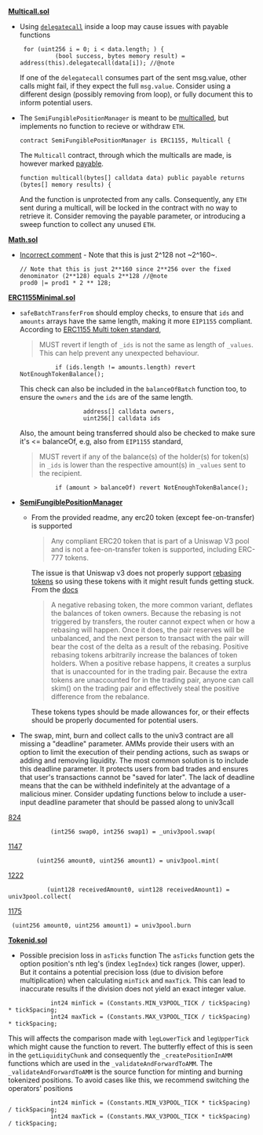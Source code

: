 **[Multicall.sol](https://github.com/code-423n4/2023-11-panoptic/blob/main/contracts/multicall/Multicall.sol)**

- Using [`delegatecall`](https://github.com/code-423n4/2023-11-panoptic/blob/f75d07c345fd795f907385868c39bafcd6a56624/contracts/multicall/Multicall.sol#L14C8-L15C87) inside a loop may cause issues with payable functions
    ```
     for (uint256 i = 0; i < data.length; ) {
              (bool success, bytes memory result) = address(this).delegatecall(data[i]); //@note
    ```
  If one of the `delegatecall` consumes part of the sent msg.value, other calls might fail, if they expect the full `msg.value`. Consider using a different design (possibly removing from loop), or fully document this to inform potential users.

- The `SemiFungiblePositionManager` is meant to be [multicalled](https://github.com/code-423n4/2023-11-panoptic/blob/f75d07c345fd795f907385868c39bafcd6a56624/contracts/SemiFungiblePositionManager.sol#L72C1-L72C61), but implements no function to recieve or withdraw `ETH`.
    ```
    contract SemiFungiblePositionManager is ERC1155, Multicall {
    ```
    The `Multicall` contract, through which the multicalls are made, is however marked [payable](https://github.com/code-423n4/2023-11-panoptic/blob/f75d07c345fd795f907385868c39bafcd6a56624/contracts/multicall/Multicall.sol#L12C1-L12C96).
    ```
    function multicall(bytes[] calldata data) public payable returns (bytes[] memory results) {
    ```
    And the function is unprotected from any calls. Consequently, any `ETH` sent during a multicall, will be locked in the contract with no way to retrieve it. Consider removing the payable parameter, or introducing a sweep function to collect any unused `ETH`.
    

**[Math.sol](https://github.com/code-423n4/2023-11-panoptic/blob/main/contracts/libraries/Math.sol)**

- [Incorrect comment](https://github.com/code-423n4/2023-11-panoptic/blob/f75d07c345fd795f907385868c39bafcd6a56624/contracts/libraries/Math.sol#L461C1-L463C1) - Note that this is just 2^128 not ~2^160~.

    ```
    // Note that this is just 2**160 since 2**256 over the fixed denominator (2**128) equals 2**128 //@note 
    prod0 |= prod1 * 2 ** 128;
    ```
  
**[ERC1155Minimal.sol](https://github.com/code-423n4/2023-11-panoptic/blob/main/contracts/tokens/ERC1155Minimal.sol)**

-  `safeBatchTransferFrom` should employ checks, to ensure that `ids` and `amounts` arrays have the same length, making it more `EIP1155` compliant.
   According to [ERC1155 Multi token standard](https://eips.ethereum.org/EIPS/eip-1155), 
   > MUST revert if length of `_ids` is not the same as length of `_values`.
    This can help prevent any unexpected behaviour.
   ```
             if (ids.length != amounts.length) revert NotEnoughTokenBalance();
   ```
   This check can also be included in the `balanceOfBatch` function too, to ensure the `owners` and the `ids` are of the same length.
   ```
                     address[] calldata owners,
                     uint256[] calldata ids
   ```
   Also, the amount being transferred should also be checked to make sure it's <= balanceOf, e.g, also from `EIP1155` standard,
   > MUST revert if any of the balance(s) of the holder(s) for token(s) in `_ids` is lower than the respective amount(s) in `_values` sent to the recipient.
  
   ```
             if (amount > balanceOf) revert NotEnoughTokenBalance();
   ```

- **[SemiFungiblePositionManager](https://github.com/code-423n4/2023-11-panoptic/blob/main/contracts/SemiFungiblePositionManager.sol)**

  - From the provided readme, any erc20 token (except fee-on-transfer) is supported
    > Any compliant ERC20 token that is part of a Uniswap V3 pool and is not a fee-on-transfer token is supported, including ERC-777 tokens.

    The issue is that Uniswap v3 does not properly support [rebasing tokens](https://docs.uniswap.org/concepts/protocol/integration-issues) so using these tokens with it might result funds getting stuck. From the [docs](https://docs.uniswap.org/concepts/protocol/integration-issues)
    > A negative rebasing token, the more common variant, deflates the balances of token owners. Because the rebasing is not triggered by transfers, the router cannot expect when or how a rebasing will happen. Once it does, the pair reserves will be unbalanced, and the next person to transact with the pair will bear the cost of the delta as a result of the rebasing.
    > Positive rebasing tokens arbitrarily increase the balances of token holders. When a positive rebase happens, it creates a surplus that is unaccounted for in the trading pair. Because the extra tokens are unaccounted for in the trading pair, anyone can call skim() on the trading pair and effectively steal the positive difference from the rebalance.

    These tokens types should be made allowances for, or their effects should be properly documented for potential users.


 - The swap, mint, burn and collect calls to the univ3 contract are all missing a "deadline" parameter. AMMs provide their users with an option to limit the execution of their pending actions, such as swaps or adding and removing liquidity. The most common solution is to include this deadline parameter. It protects users from bad trades and ensures that user's transactions cannot be "saved for later". The lack of deadline means that the can be withheld indefinitely at the advantage of a malicious miner.
Consider updating functions below to include a user-input deadline parameter that should be passed along to univ3call

[824](https://github.com/code-423n4/2023-11-panoptic/blob/aa86461c9d6e60ef75ed5a1fe36a748b952c8666/contracts/SemiFungiblePositionManager.sol#L824C1-L824C60)
```
            (int256 swap0, int256 swap1) = _univ3pool.swap(
```
[1147](https://github.com/code-423n4/2023-11-panoptic/blob/aa86461c9d6e60ef75ed5a1fe36a748b952c8666/contracts/SemiFungiblePositionManager.sol#L1147)
```
        (uint256 amount0, uint256 amount1) = univ3pool.mint(
```
[1222](https://github.com/code-423n4/2023-11-panoptic/blob/aa86461c9d6e60ef75ed5a1fe36a748b952c8666/contracts/SemiFungiblePositionManager.sol#L1222)
```
           (uint128 receivedAmount0, uint128 receivedAmount1) = univ3pool.collect(
```
[1175](https://github.com/code-423n4/2023-11-panoptic/blob/aa86461c9d6e60ef75ed5a1fe36a748b952c8666/contracts/SemiFungiblePositionManager.sol#L1175)
```
 (uint256 amount0, uint256 amount1) = univ3pool.burn
```

**[Tokenid.sol](https://github.com/code-423n4/2023-11-panoptic/blob/aa86461c9d6e60ef75ed5a1fe36a748b952c8666/contracts/types/TokenId.sol#L385C1-L386C85)**

 - Possible precision loss in `asTicks` function
The `asTicks` function gets the option position's nth leg's (index `legIndex`) tick ranges (lower, upper). But it contains a potential precision loss (due to division before multiplication) when calculating `minTick` and `maxTick`. This can lead to inaccurate results if the division does not yield an exact integer value.

```
            int24 minTick = (Constants.MIN_V3POOL_TICK / tickSpacing) * tickSpacing;
            int24 maxTick = (Constants.MAX_V3POOL_TICK / tickSpacing) * tickSpacing;
```
  This will affects the comparison made with `legLowerTick` and `legUpperTick` which might cause the function to revert. The butterfly effect of this is seen in the `getLiquidityChunk` and consequently the `_createPositionInAMM` functions which are used in the `_validateAndForwardToAMM`. The `_validateAndForwardToAMM` is the source function for minting and burning tokenized positions. 
To avoid cases like this, we recommend switching the operators' positions

```
            int24 minTick = (Constants.MIN_V3POOL_TICK * tickSpacing) / tickSpacing;
            int24 maxTick = (Constants.MAX_V3POOL_TICK * tickSpacing) / tickSpacing;
```
